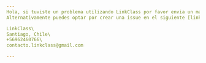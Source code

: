 ```yaml
---
Hola, si tuviste un problema utilizando LinkClass por favor envia un mail a dev.linkclass@gmail.com\
Alternativamente puedes optar por crear una issue en el siguiente [link](https://github.com/santilaguna/LinkClass-Support/issues)

LinkClass\
Santiago, Chile\
+56962460766\
contacto.linkclass@gmail.com

---
```



